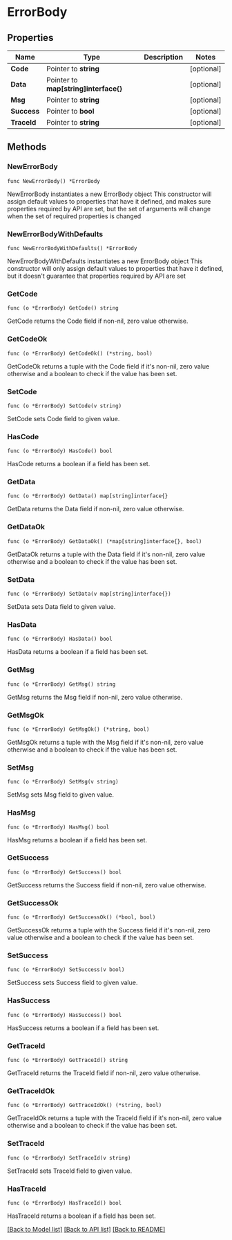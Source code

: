 # ErrorBody

## Properties

Name | Type | Description | Notes
------------ | ------------- | ------------- | -------------
**Code** | Pointer to **string** |  | [optional] 
**Data** | Pointer to **map[string]interface{}** |  | [optional] 
**Msg** | Pointer to **string** |  | [optional] 
**Success** | Pointer to **bool** |  | [optional] 
**TraceId** | Pointer to **string** |  | [optional] 

## Methods

### NewErrorBody

`func NewErrorBody() *ErrorBody`

NewErrorBody instantiates a new ErrorBody object
This constructor will assign default values to properties that have it defined,
and makes sure properties required by API are set, but the set of arguments
will change when the set of required properties is changed

### NewErrorBodyWithDefaults

`func NewErrorBodyWithDefaults() *ErrorBody`

NewErrorBodyWithDefaults instantiates a new ErrorBody object
This constructor will only assign default values to properties that have it defined,
but it doesn't guarantee that properties required by API are set

### GetCode

`func (o *ErrorBody) GetCode() string`

GetCode returns the Code field if non-nil, zero value otherwise.

### GetCodeOk

`func (o *ErrorBody) GetCodeOk() (*string, bool)`

GetCodeOk returns a tuple with the Code field if it's non-nil, zero value otherwise
and a boolean to check if the value has been set.

### SetCode

`func (o *ErrorBody) SetCode(v string)`

SetCode sets Code field to given value.

### HasCode

`func (o *ErrorBody) HasCode() bool`

HasCode returns a boolean if a field has been set.

### GetData

`func (o *ErrorBody) GetData() map[string]interface{}`

GetData returns the Data field if non-nil, zero value otherwise.

### GetDataOk

`func (o *ErrorBody) GetDataOk() (*map[string]interface{}, bool)`

GetDataOk returns a tuple with the Data field if it's non-nil, zero value otherwise
and a boolean to check if the value has been set.

### SetData

`func (o *ErrorBody) SetData(v map[string]interface{})`

SetData sets Data field to given value.

### HasData

`func (o *ErrorBody) HasData() bool`

HasData returns a boolean if a field has been set.

### GetMsg

`func (o *ErrorBody) GetMsg() string`

GetMsg returns the Msg field if non-nil, zero value otherwise.

### GetMsgOk

`func (o *ErrorBody) GetMsgOk() (*string, bool)`

GetMsgOk returns a tuple with the Msg field if it's non-nil, zero value otherwise
and a boolean to check if the value has been set.

### SetMsg

`func (o *ErrorBody) SetMsg(v string)`

SetMsg sets Msg field to given value.

### HasMsg

`func (o *ErrorBody) HasMsg() bool`

HasMsg returns a boolean if a field has been set.

### GetSuccess

`func (o *ErrorBody) GetSuccess() bool`

GetSuccess returns the Success field if non-nil, zero value otherwise.

### GetSuccessOk

`func (o *ErrorBody) GetSuccessOk() (*bool, bool)`

GetSuccessOk returns a tuple with the Success field if it's non-nil, zero value otherwise
and a boolean to check if the value has been set.

### SetSuccess

`func (o *ErrorBody) SetSuccess(v bool)`

SetSuccess sets Success field to given value.

### HasSuccess

`func (o *ErrorBody) HasSuccess() bool`

HasSuccess returns a boolean if a field has been set.

### GetTraceId

`func (o *ErrorBody) GetTraceId() string`

GetTraceId returns the TraceId field if non-nil, zero value otherwise.

### GetTraceIdOk

`func (o *ErrorBody) GetTraceIdOk() (*string, bool)`

GetTraceIdOk returns a tuple with the TraceId field if it's non-nil, zero value otherwise
and a boolean to check if the value has been set.

### SetTraceId

`func (o *ErrorBody) SetTraceId(v string)`

SetTraceId sets TraceId field to given value.

### HasTraceId

`func (o *ErrorBody) HasTraceId() bool`

HasTraceId returns a boolean if a field has been set.


[[Back to Model list]](../README.md#documentation-for-models) [[Back to API list]](../README.md#documentation-for-api-endpoints) [[Back to README]](../README.md)


